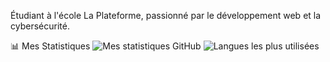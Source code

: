 Étudiant à l'école La Plateforme, passionné par le développement web et la cybersécurité.


📊 Mes Statistiques
![Mes statistiques GitHub](https://github-readme-stats.vercel.app/api?username=scott-allo&show_icons=true&theme=radical&count_private=true)  ![Langues les plus utilisées](https://github-readme-stats.vercel.app/api/top-langs/?username=scott-allo&layout=compact&theme=radical)
<!--
🔧 Technologies
🖥️ Langages : HTML, CSS, Python
🛠️ Outils : Git, Linux, Vs Code, VMware Workstation

